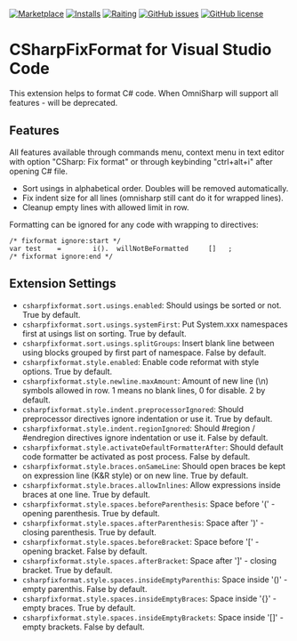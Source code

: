 [![Marketplace](https://vsmarketplacebadge.apphb.com/version-short/Leopotam.csharpfixformat.svg)](https://marketplace.visualstudio.com/items?itemName=Leopotam.csharpfixformat)
[![Installs](http://vsmarketplacebadge.apphb.com/installs/Leopotam.csharpfixformat.svg)](https://marketplace.visualstudio.com/items?itemName=Leopotam.csharpfixformat)
[![Raiting](https://vsmarketplacebadge.apphb.com/rating-short/Leopotam.csharpfixformat.svg)](https://marketplace.visualstudio.com/items?itemName=Leopotam.csharpfixformat)
[![GitHub issues](https://img.shields.io/github/issues/Leopotam/vscode-csharpfixformat.svg)](https://github.com/Leopotam/vscode-csharpfixformat/issues)
[![GitHub license](https://img.shields.io/badge/license-MIT-blue.svg)](https://raw.githubusercontent.com/Leopotam/vscode-csharpfixformat)

# CSharpFixFormat for Visual Studio Code
This extension helps to format C# code. When OmniSharp will support all features - will be deprecated.

## Features
All features available through commands menu, context menu in text editor with option "CSharp: Fix format" or through keybinding "ctrl+alt+i" after opening C# file.
  * Sort usings in alphabetical order. Doubles will be removed automatically.
  * Fix indent size for all lines (omnisharp still cant do it for wrapped lines).
  * Cleanup empty lines with allowed limit in row.

Formatting can be ignored for any code with wrapping to directives:
```
/* fixformat ignore:start */
var test    =        i().  willNotBeFormatted     []   ;
/* fixformat ignore:end */
```

## Extension Settings

* `csharpfixformat.sort.usings.enabled`: Should usings be sorted or not. True by default.
* `csharpfixformat.sort.usings.systemFirst`: Put System.xxx namespaces first at usings list on sorting. True by default.
* `csharpfixformat.sort.usings.splitGroups`: Insert blank line between using blocks grouped by first part of namespace. False by default.
* `csharpfixformat.style.enabled`: Enable code reformat with style options. True by default.
* `csharpfixformat.style.newline.maxAmount`: Amount of new line (\\n) symbols allowed in row. 1 means no blank lines, 0 for disable. 2 by default.
* `csharpfixformat.style.indent.preprocessorIgnored`: Should preprocessor directives ignore indentation or use it. True by default.
* `csharpfixformat.style.indent.regionIgnored`: Should #region / #endregion directives ignore indentation or use it. False by default.
* `csharpfixformat.style.activateDefaultFormatterAfter`: Should default code formatter be activated as post process. False by default.
* `csharpfixformat.style.braces.onSameLine`: Should open braces be kept on expression line (K&R style) or on new line. True by default.
* `csharpfixformat.style.braces.allowInlines`: Allow expressions inside braces at one line. True by default.
* `csharpfixformat.style.spaces.beforeParenthesis`: Space before '(' - opening parenthesis. True by default.
* `csharpfixformat.style.spaces.afterParenthesis`: Space after ')' - closing parenthesis. True by default.
* `csharpfixformat.style.spaces.beforeBracket`: Space before '[' - opening bracket. False by default.
* `csharpfixformat.style.spaces.afterBracket`: Space after ']' - closing bracket. True by default.
* `csharpfixformat.style.spaces.insideEmptyParenthis`: Space inside '()' - empty parenthis. False by default.
* `csharpfixformat.style.spaces.insideEmptyBraces`: Space inside '{}' - empty braces. True by default.
* `csharpfixformat.style.spaces.insideEmptyBrackets`: Space inside '[]' - empty brackets. False by default.